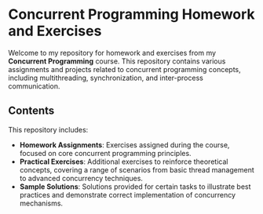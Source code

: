 # Concurrent Programming Homework and Exercises

Welcome to my repository for homework and exercises from my **Concurrent Programming** course. This repository contains various assignments and projects related to concurrent programming concepts, including multithreading, synchronization, and inter-process communication.

## Contents

This repository includes:
- **Homework Assignments**: Exercises assigned during the course, focused on core concurrent programming principles.
- **Practical Exercises**: Additional exercises to reinforce theoretical concepts, covering a range of scenarios from basic thread management to advanced concurrency techniques.
- **Sample Solutions**: Solutions provided for certain tasks to illustrate best practices and demonstrate correct implementation of concurrency mechanisms.
